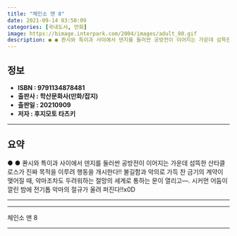 ```yaml
---
title: "체인소 맨 8"
date: 2021-09-14 03:50:09
categories: [국내도서, 만화]
image: https://bimage.interpark.com/2004/images/adult_80.gif
description: ● ● 콴시와 특이과 사이에서 덴지를 둘러싼 공방전이 이어지는 가운데 섬뜩한 산타클로스가 진짜 목적을 이루려 행동을 개시한다!! 불길함과 악의로 가득 찬 금기의 계약이 맺어질 때, 악마조차도 두려워하는 절망의 세계로 통하는 문이 열리고―. 시커먼 어둠이 깔린 밤에 전기톱 악마의 절규
---
```


## **정보**

- **ISBN : 9791134878481**
- **출판사 : 학산문화사(만화/잡지)**
- **출판일 : 20210909**
- **저자 : 후지모토 타츠키**

------



## **요약**

●  ●  콴시와 특이과 사이에서 덴지를 둘러싼 공방전이 이어지는 가운데 섬뜩한 산타클로스가 진짜 목적을 이루려 행동을 개시한다!! 불길함과 악의로 가득 찬 금기의 계약이 맺어질 때, 악마조차도 두려워하는 절망의 세계로 통하는 문이 열리고―. 시커먼 어둠이 깔린 밤에 전기톱 악마의 절규가 울려 퍼진다!!x0D

------



------


체인소 맨 8 

------


